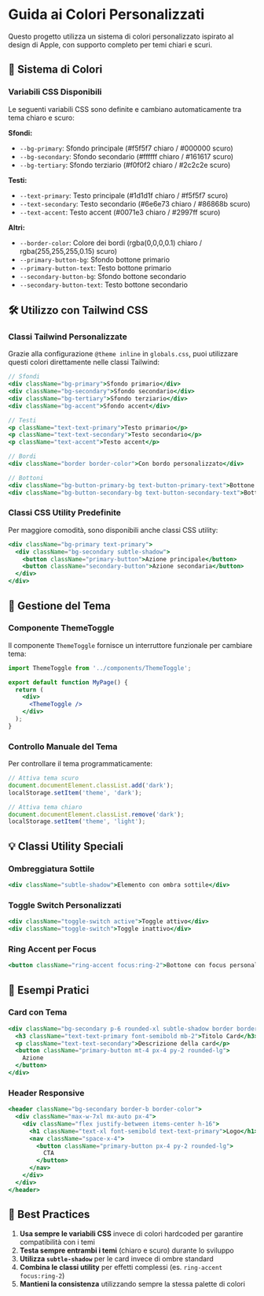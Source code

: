 # Guida ai Colori Personalizzati

Questo progetto utilizza un sistema di colori personalizzato ispirato al design di Apple, con supporto completo per temi chiari e scuri.

## 🎨 Sistema di Colori

### Variabili CSS Disponibili

Le seguenti variabili CSS sono definite e cambiano automaticamente tra tema chiaro e scuro:

**Sfondi:**
- `--bg-primary`: Sfondo principale (#f5f5f7 chiaro / #000000 scuro)
- `--bg-secondary`: Sfondo secondario (#ffffff chiaro / #161617 scuro)
- `--bg-tertiary`: Sfondo terziario (#f0f0f2 chiaro / #2c2c2e scuro)

**Testi:**
- `--text-primary`: Testo principale (#1d1d1f chiaro / #f5f5f7 scuro)
- `--text-secondary`: Testo secondario (#6e6e73 chiaro / #86868b scuro)
- `--text-accent`: Testo accent (#0071e3 chiaro / #2997ff scuro)

**Altri:**
- `--border-color`: Colore dei bordi (rgba(0,0,0,0.1) chiaro / rgba(255,255,255,0.15) scuro)
- `--primary-button-bg`: Sfondo bottone primario
- `--primary-button-text`: Testo bottone primario
- `--secondary-button-bg`: Sfondo bottone secondario
- `--secondary-button-text`: Testo bottone secondario

## 🛠️ Utilizzo con Tailwind CSS

### Classi Tailwind Personalizzate

Grazie alla configurazione `@theme inline` in `globals.css`, puoi utilizzare questi colori direttamente nelle classi Tailwind:

```jsx
// Sfondi
<div className="bg-primary">Sfondo primario</div>
<div className="bg-secondary">Sfondo secondario</div>
<div className="bg-tertiary">Sfondo terziario</div>
<div className="bg-accent">Sfondo accent</div>

// Testi
<p className="text-text-primary">Testo primario</p>
<p className="text-text-secondary">Testo secondario</p>
<p className="text-accent">Testo accent</p>

// Bordi
<div className="border border-color">Con bordo personalizzato</div>

// Bottoni
<div className="bg-button-primary-bg text-button-primary-text">Bottone primario</div>
<div className="bg-button-secondary-bg text-button-secondary-text">Bottone secondario</div>
```

### Classi CSS Utility Predefinite

Per maggiore comodità, sono disponibili anche classi CSS utility:

```jsx
<div className="bg-primary text-primary">
  <div className="bg-secondary subtle-shadow">
    <button className="primary-button">Azione principale</button>
    <button className="secondary-button">Azione secondaria</button>
  </div>
</div>
```

## 🌙 Gestione del Tema

### Componente ThemeToggle

Il componente `ThemeToggle` fornisce un interruttore funzionale per cambiare tema:

```jsx
import ThemeToggle from '../components/ThemeToggle';

export default function MyPage() {
  return (
    <div>
      <ThemeToggle />
    </div>
  );
}
```

### Controllo Manuale del Tema

Per controllare il tema programmaticamente:

```javascript
// Attiva tema scuro
document.documentElement.classList.add('dark');
localStorage.setItem('theme', 'dark');

// Attiva tema chiaro
document.documentElement.classList.remove('dark');
localStorage.setItem('theme', 'light');
```

## 💡 Classi Utility Speciali

### Ombreggiatura Sottile
```jsx
<div className="subtle-shadow">Elemento con ombra sottile</div>
```

### Toggle Switch Personalizzati
```jsx
<div className="toggle-switch active">Toggle attivo</div>
<div className="toggle-switch">Toggle inattivo</div>
```

### Ring Accent per Focus
```jsx
<button className="ring-accent focus:ring-2">Bottone con focus personalizzato</button>
```

## 📝 Esempi Pratici

### Card con Tema
```jsx
<div className="bg-secondary p-6 rounded-xl subtle-shadow border border-color">
  <h3 className="text-text-primary font-semibold mb-2">Titolo Card</h3>
  <p className="text-text-secondary">Descrizione della card</p>
  <button className="primary-button mt-4 px-4 py-2 rounded-lg">
    Azione
  </button>
</div>
```

### Header Responsive
```jsx
<header className="bg-secondary border-b border-color">
  <div className="max-w-7xl mx-auto px-4">
    <div className="flex justify-between items-center h-16">
      <h1 className="text-xl font-semibold text-text-primary">Logo</h1>
      <nav className="space-x-4">
        <button className="primary-button px-4 py-2 rounded-lg">
          CTA
        </button>
      </nav>
    </div>
  </div>
</header>
```

## 🎯 Best Practices

1. **Usa sempre le variabili CSS** invece di colori hardcoded per garantire compatibilità con i temi
2. **Testa sempre entrambi i temi** (chiaro e scuro) durante lo sviluppo
3. **Utilizza `subtle-shadow`** per le card invece di ombre standard
4. **Combina le classi utility** per effetti complessi (es. `ring-accent focus:ring-2`)
5. **Mantieni la consistenza** utilizzando sempre la stessa palette di colori